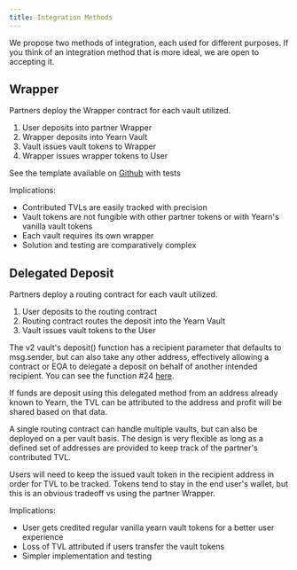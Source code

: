 ```yaml
---
title: Integration Methods
---
```


We propose two methods of integration, each used for different purposes. If you think of an integration method that is more ideal, we are open to accepting it.

## Wrapper

Partners deploy the Wrapper contract for each vault utilized. 

1. User deposits into partner Wrapper
1. Wrapper deposits into Yearn Vault
1. Vault issues vault tokens to Wrapper
1. Wrapper issues wrapper tokens to User

See the template available on [Github](https://github.com/yearn/brownie-wrapper-mix) with tests

Implications:

- Contributed TVLs are easily tracked with precision
- Vault tokens are not fungible with other partner tokens or with Yearn's vanilla vault tokens
- Each vault requires its own wrapper
- Solution and testing are comparatively complex

## Delegated Deposit

Partners deploy a routing contract for each vault utilized.

1. User deposits to the routing contract
1. Routing contract routes the deposit into the Yearn Vault
1. Vault issues vault tokens to the User

The v2 vault's deposit() function has a recipient parameter that defaults to msg.sender, but can also take any other address, effectively allowing a contract or EOA to delegate a deposit on behalf of another intended recipient. You can see the function #24 [here](https://etherscan.io/address/0x19D3364A399d251E894aC732651be8B0E4e85001#writeContract).

If funds are deposit using this delegated method from an address already known to Yearn, the TVL can be attributed to the address and profit will be shared based on that data. 

A single routing contract can handle multiple vaults, but can also be deployed on a per vault basis. The design is very flexible as long as a defined set of addresses are provided to keep track of the partner's contributed TVL.

Users will need to keep the issued vault token in the recipient address in order for TVL to be tracked. Tokens tend to stay in the end user's wallet, but this is an obvious tradeoff vs using the partner Wrapper. 

Implications:

- User gets credited regular vanilla yearn vault tokens for a better user experience
- Loss of TVL attributed if users transfer the vault tokens
- Simpler implementation and testing

